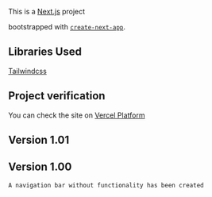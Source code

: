 This is a [Next.js](https://nextjs.org) project

bootstrapped with [`create-next-app`](https://nextjs.org/docs/app/api-reference/cli/create-next-app).

## Libraries Used

[Tailwindcss](https://tailwindcss.com)

## Project verification

You can check the site on [Vercel Platform](https://gazprom-bank.vercel.app/)

## Version 1.01

## Version 1.00

    A navigation bar without functionality has been created
